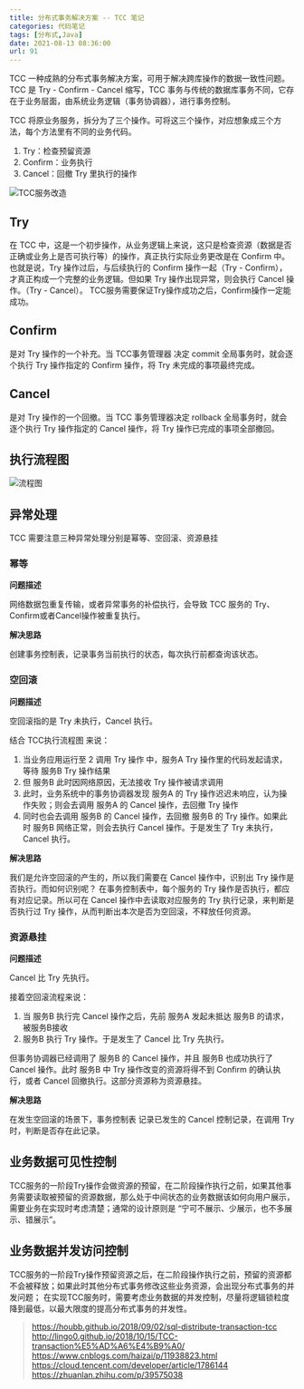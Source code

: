 ```yaml
---
title: 分布式事务解决方案 -- TCC 笔记
categories: 代码笔记
tags: [分布式,Java]
date: 2021-08-13 08:36:00
url: 91
---
```

TCC 一种成熟的分布式事务解决方案，可用于解决跨库操作的数据一致性问题。
TCC 是 Try - Confirm - Cancel 缩写，TCC 事务与传统的数据库事务不同，它存在于业务层面，由系统业务逻辑（事务协调器），进行事务控制。

<!--more-->

TCC 将原业务服务，拆分为了三个操作。可将这三个操作，对应想象成三个方法，每个方法里有不同的业务代码。
1. Try：检查预留资源
2. Confirm：业务执行
3. Cancel：回撤 Try 里执行的操作

![TCC服务改造][1]


## Try

在 TCC 中，这是一个初步操作，从业务逻辑上来说，这只是检查资源（数据是否正确或业务上是否可执行等）的操作，真正执行实际业务更改是在 Confirm 中。也就是说，Try 操作过后，与后续执行的 Confirm 操作一起（Try - Confirm），才真正构成一个完整的业务逻辑。但如果 Try 操作出现异常，则会执行 Cancel 操作。（Try - Cancel）。
TCC服务需要保证Try操作成功之后，Confirm操作一定能成功。

## Confirm

是对 Try 操作的一个补充。当 TCC事务管理器 决定 commit 全局事务时，就会逐个执行 Try 操作指定的 Confirm 操作，将 Try 未完成的事项最终完成。

## Cancel

是对 Try 操作的一个回撤。当 TCC 事务管理器决定 rollback 全局事务时，就会逐个执行 Try 操作指定的 Cancel 操作，将 Try 操作已完成的事项全部撤回。

## 执行流程图

![流程图][2]

## 异常处理

TCC 需要注意三种异常处理分别是幂等、空回滚、资源悬挂 

### 幂等

**问题描述**

网络数据包重复传输，或者异常事务的补偿执行，会导致 TCC 服务的 Try、Confirm或者Cancel操作被重复执行。

**解决思路**

创建事务控制表，记录事务当前执行的状态，每次执行前都查询该状态。

### 空回滚

**问题描述**

空回滚指的是 Try 未执行，Cancel 执行。

结合 TCC执行流程图 来说：

1. 当业务应用运行至 2 调用 Try 操作 中，服务A Try 操作里的代码发起请求，等待 服务B Try 操作结果
2. 但 服务B 此时因网络原因，无法接收 Try 操作被请求调用
3. 此时，业务系统中的事务协调器发现 服务A 的 Try 操作迟迟未响应，认为操作失败；则会去调用 服务A 的 Cancel 操作，去回撤 Try 操作
4. 同时也会去调用 服务B 的 Cancel 操作，去回撤 服务B 的 Try 操作。如果此时 服务B 网络正常，则会去执行 Cancel 操作。于是发生了 Try 未执行，Cancel 执行。

**解决思路**

我们是允许空回滚的产生的，所以我们需要在 Cancel 操作中，识别出 Try 操作是否执行。而如何识别呢？
在事务控制表中，每个服务的 Try 操作是否执行，都应有对应记录。所以可在 Cancel 操作中去读取对应服务的 Try 执行记录，来判断是否执行过 Try 操作，从而判断出本次是否为空回滚，不释放任何资源。

### 资源悬挂

**问题描述**

Cancel 比 Try 先执行。

接着空回滚流程来说：

1. 当 服务B 执行完 Cancel 操作之后，先前 服务A 发起未抵达 服务B 的请求，被服务B接收
2. 服务B 执行 Try 操作。于是发生了 Cancel 比 Try 先执行。

但事务协调器已经调用了 服务B 的 Cancel 操作，并且 服务B 也成功执行了 Cancel 操作。此时 服务B 中 Try 操作改变的资源将得不到 Confirm 的确认执行，或者 Cancel 回撤执行。这部分资源称为资源悬挂。

**解决思路**

在发生空回滚的场景下，事务控制表 记录已发生的 Cancel 控制记录，在调用 Try 时，判断是否存在此记录。

## 业务数据可见性控制

TCC服务的一阶段Try操作会做资源的预留，在二阶段操作执行之前，如果其他事务需要读取被预留的资源数据，那么处于中间状态的业务数据该如何向用户展示，需要业务在实现时考虑清楚；通常的设计原则是 “宁可不展示、少展示，也不多展示、错展示”。

## 业务数据并发访问控制

TCC服务的一阶段Try操作预留资源之后，在二阶段操作执行之前，预留的资源都不会被释放；如果此时其他分布式事务修改这些业务资源，会出现分布式事务的并发问题；
在实现TCC服务时，需要考虑业务数据的并发控制，尽量将逻辑锁粒度降到最低，以最大限度的提高分布式事务的并发性。

> https://houbb.github.io/2018/09/02/sql-distribute-transaction-tcc
> http://lingo0.github.io/2018/10/15/TCC-transaction%E5%AD%A6%E4%B9%A0/
> https://www.cnblogs.com/haizai/p/11938823.html
> https://cloud.tencent.com/developer/article/1786144
> https://zhuanlan.zhihu.com/p/39575038

[1]: /images/2021/08/1049659497.jpg
[2]: /images/2021/08/1644786472.jpg